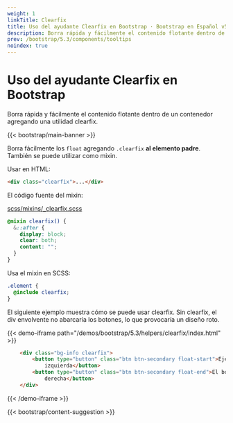 ```yaml
---
weight: 1
linkTitle: Clearfix
title: Uso del ayudante Clearfix en Bootstrap · Bootstrap en Español v5.3
description: Borra rápida y fácilmente el contenido flotante dentro de un contenedor agregando una utilidad clearfix.
prev: /bootstrap/5.3/components/tooltips
noindex: true
---
```


# Uso del ayudante Clearfix en Bootstrap

Borra rápida y fácilmente el contenido flotante dentro de un contenedor agregando una utilidad clearfix.

{{< bootstrap/main-banner >}}

Borra fácilmente los `float` agregando `.clearfix` **al elemento padre**. También se puede utilizar como mixin.

Usar en HTML:

```html {filename="HTML"}
<div class="clearfix">...</div>
```

El código fuente del mixin:

[scss/mixins/_clearfix.scss](https://github.com/twbs/bootstrap/blob/v5.3.2/scss/mixins/_clearfix.scss)

```scss {filename="scss/mixins/_clearfix.scss"}
@mixin clearfix() {
  &::after {
    display: block;
    clear: both;
    content: "";
  }
}
```

Usa el mixin en SCSS:

```scss {filename="SCSS"}
.element {
  @include clearfix;
}
```

El siguiente ejemplo muestra cómo se puede usar clearfix. Sin clearfix, el div envolvente no abarcaría los botones, lo que provocaría un diseño roto.

{{< demo-iframe path="/demos/bootstrap/5.3/helpers/clearfix/index.html" >}}
```html {filename="HTML"}
    <div class="bg-info clearfix">
        <button type="button" class="btn btn-secondary float-start">Ejemplo de botón flotando hacia la
            izquierda</button>
        <button type="button" class="btn btn-secondary float-end">El botón de ejemplo flotando hacia la
            derecha</button>
    </div>
```
{{< /demo-iframe >}}

{{< bootstrap/content-suggestion >}}
